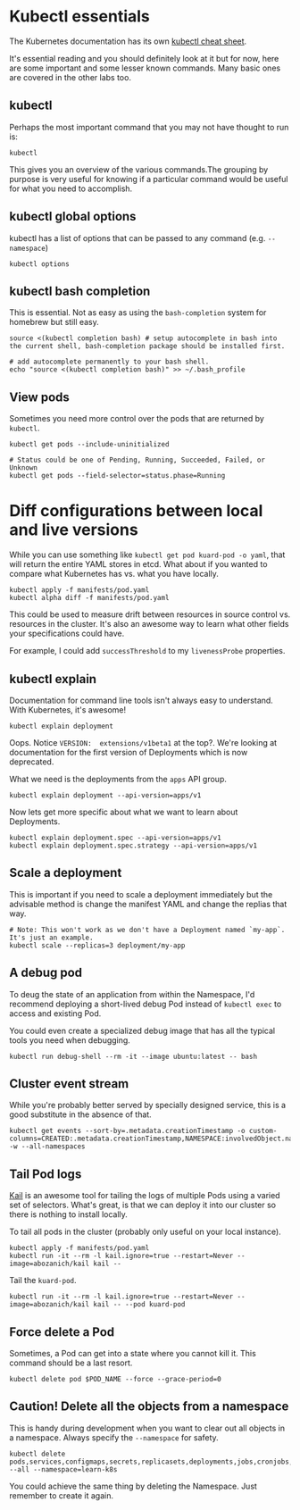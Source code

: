 # Kubectl essentials

The Kubernetes documentation has its own [kubectl cheat sheet](https://kubernetes.io/docs/reference/kubectl/cheatsheet/).

It's essential reading and you should definitely look at it but for now, here are some important and some lesser known commands. Many basic ones are covered in the other labs too.

## kubectl 

Perhaps the most important command that you may not have thought to run is:

    kubectl

This gives you an overview of the various commands.The grouping by purpose is very useful for knowing if a particular command would be useful for what you need to accomplish.

## kubectl global options

kubectl has a list of options that can be passed to any command (e.g. `--namespace`)

    kubectl options

## kubectl bash completion

This is essential. Not as easy as using the `bash-completion` system for homebrew but still easy.

    source <(kubectl completion bash) # setup autocomplete in bash into the current shell, bash-completion package should be installed first.
    
    # add autocomplete permanently to your bash shell.
    echo "source <(kubectl completion bash)" >> ~/.bash_profile

## View pods 

Sometimes you need more control over the pods that are returned by `kubectl`.

    kubectl get pods --include-uninitialized
    
    # Status could be one of Pending, Running, Succeeded, Failed, or Unknown
    kubectl get pods --field-selector=status.phase=Running

# Diff configurations between local and live versions

While you can use something like `kubectl get pod kuard-pod -o yaml`, that will return the entire YAML stores in etcd. What about if you wanted to compare what Kubernetes has vs. what you have locally.

    kubectl apply -f manifests/pod.yaml
    kubectl alpha diff -f manifests/pod.yaml

This could be used to measure drift between resources in source control vs. resources in the cluster. It's also an awesome way to learn what other fields your specifications could have.

For example, I could add `successThreshold` to my `livenessProbe` properties.

## kubectl explain

Documentation for command line tools isn't always easy to understand. With Kubernetes, it's awesome!

    kubectl explain deployment

Oops. Notice `VERSION:  extensions/v1beta1` at the top?. We're looking at documentation for the first version of Deployments which is now deprecated.

What we need is the deployments from the `apps` API group.

    kubectl explain deployment --api-version=apps/v1

Now lets get more specific about what we want to learn about Deployments.

    kubectl explain deployment.spec --api-version=apps/v1
    kubectl explain deployment.spec.strategy --api-version=apps/v1
    
## Scale a deployment

This is important if you need to scale a deployment immediately but the advisable method is change the manifest YAML and change the replias that way.

    # Note: This won't work as we don't have a Deployment named `my-app`. It's just an example.
    kubectl scale --replicas=3 deployment/my-app

## A debug pod

To deug the state of an application from within the Namespace, I'd recommend deploying a short-lived debug Pod instead of `kubectl exec` to access and existing Pod.

You could even create a specialized debug image that has all the typical tools you need when debugging.

    kubectl run debug-shell --rm -it --image ubuntu:latest -- bash

## Cluster event stream

While you're probably better served by specially designed service, this is a good substitute in the absence of that.

    kubectl get events --sort-by=.metadata.creationTimestamp -o custom-columns=CREATED:.metadata.creationTimestamp,NAMESPACE:involvedObject.namespace,NAME:.involvedObject.name,REASON:.reason,KIND:.involvedObject.kind,MESSAGE:.message -w --all-namespaces

## Tail Pod logs

[Kail](https://github.com/boz/kail) is an awesome tool for tailing the logs of multiple Pods using a varied set of selectors. What's great, is that we can deploy it into our cluster so there is nothing to install locally.

To tail all pods in the cluster (probably only useful on your local instance).

    kubectl apply -f manifests/pod.yaml
    kubectl run -it --rm -l kail.ignore=true --restart=Never --image=abozanich/kail kail --
    
Tail the `kuard-pod`.

    kubectl run -it --rm -l kail.ignore=true --restart=Never --image=abozanich/kail kail -- --pod kuard-pod

## Force delete a Pod

Sometimes, a Pod can get into a state where you cannot kill it. This command should be a last resort.

    kubectl delete pod $POD_NAME --force --grace-period=0

## Caution! Delete all the objects from a namespace

This is handy during development when you want to clear out all objects in a namespace. Always specify the `--namespace` for safety.

    kubectl delete pods,services,configmaps,secrets,replicasets,deployments,jobs,cronjobs,daemonsets,statefulsets,podsecuritypolicies --all --namespace=learn-k8s

You could achieve the same thing by deleting the Namespace. Just remember to create it again.
